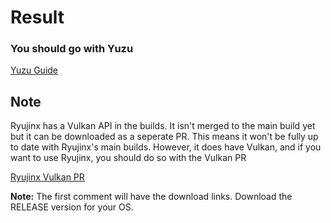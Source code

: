 # Result

### You should go with Yuzu

[Yuzu Guide](https://github.com/Abd-007/Switch-Emulators-Guide/blob/main/Yuzu.md)

## Note

Ryujinx has a Vulkan API in the builds. It isn't merged to the main build yet but it can be downloaded as a seperate PR. This means it won't be fully up to date with Ryujinx's main builds. However, it does have Vulkan, and if you want to use Ryujinx, you should do so with the Vulkan PR

[Ryujinx Vulkan PR](https://github.com/Ryujinx/Ryujinx/pull/2518)

**Note:** The first comment will have the download links. Download the RELEASE version for your OS.
